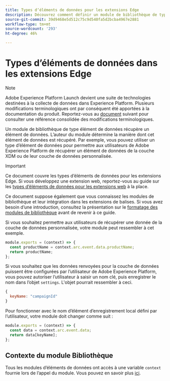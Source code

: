 ```yaml
---
title: Types dʼéléments de données pour les extensions Edge
description: Découvrez comment définir un module de bibliothèque de type élément de données pour une extension de balise dans une propriété Edge.
source-git-commit: 39d9468e5d512c75c9d540fa5d2bcba4967e2881
workflow-type: tm+mt
source-wordcount: '293'
ht-degree: 46%

---
```


# Types d’éléments de données dans les extensions Edge

>[!NOTE]
>
>Adobe Experience Platform Launch devient une suite de technologies destinées à la collecte de données dans Experience Platform. Plusieurs modifications terminologiques ont par conséquent été apportées à la documentation du produit. Reportez-vous au [document](../../term-updates.md) suivant pour consulter une référence consolidée des modifications terminologiques.

Un module de bibliothèque de type élément de données récupère un élément de données. L’auteur du module détermine la manière dont cet élément de données est récupéré. Par exemple, vous pouvez utiliser un type d’élément de données pour permettre aux utilisateurs de Adobe Experience Platform de récupérer un élément de données de la couche XDM ou de leur couche de données personnalisée.

>[!IMPORTANT]
>
>Ce document couvre les types d’éléments de données pour les extensions Edge. Si vous développez une extension web, reportez-vous au guide sur les [types d’éléments de données pour les extensions web](../web/data-element-types.md) à la place.
>
>Ce document suppose également que vous connaissez les modules de bibliothèque et leur intégration dans les extensions de balises. Si vous avez besoin d’une introduction, consultez la présentation sur le [formatage des modules de bibliothèque](./format.md) avant de revenir à ce guide.

Si vous souhaitez permettre aux utilisateurs de récupérer une donnée de la couche de données personnalisée, votre module peut ressembler à cet exemple.

```js
module.exports = (context) => {
  const productName = context.arc.event.data.productName;
  return productName;
};
```

Si vous souhaitez que les données renvoyées pour la couche de données puissent être configurées par l’utilisateur de Adobe Experience Platform, vous pouvez autoriser l’utilisateur à saisir un nom clé, puis enregistrer le nom dans l’objet `settings`. L&#39;objet pourrait ressembler à ceci.

```js
{
  keyName: "campaignId"
}
```

Pour fonctionner avec le nom d’élément d’enregistrement local défini par l’utilisateur, votre module doit changer comme suit :

```js
module.exports = (context) => {
  const data = context.arc.event.data;
  return data[keyName];
};
```

## Contexte du module Bibliothèque

Tous les modules d’éléments de données ont accès à une variable `context` fournie lors de l’appel du module. Vous pouvez en savoir plus [ici](./context.md).
